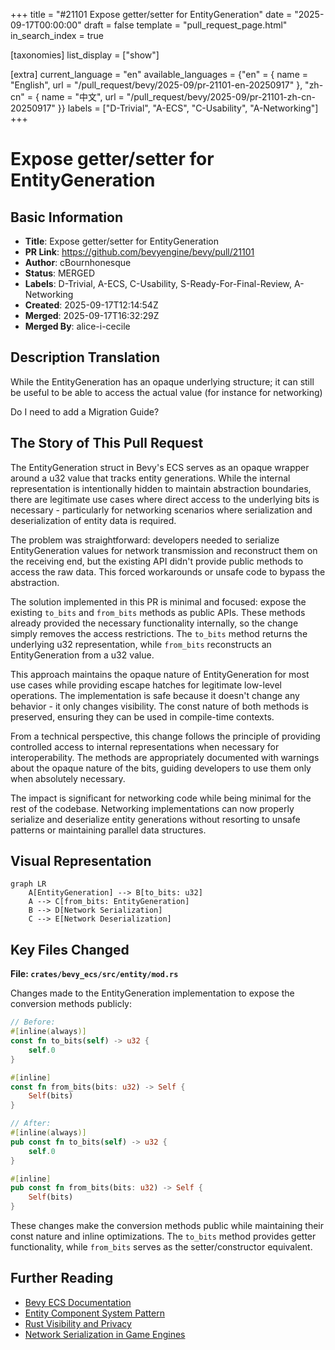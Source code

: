 +++
title = "#21101 Expose getter/setter for EntityGeneration"
date = "2025-09-17T00:00:00"
draft = false
template = "pull_request_page.html"
in_search_index = true

[taxonomies]
list_display = ["show"]

[extra]
current_language = "en"
available_languages = {"en" = { name = "English", url = "/pull_request/bevy/2025-09/pr-21101-en-20250917" }, "zh-cn" = { name = "中文", url = "/pull_request/bevy/2025-09/pr-21101-zh-cn-20250917" }}
labels = ["D-Trivial", "A-ECS", "C-Usability", "A-Networking"]
+++

# Expose getter/setter for EntityGeneration

## Basic Information
- **Title**: Expose getter/setter for EntityGeneration
- **PR Link**: https://github.com/bevyengine/bevy/pull/21101
- **Author**: cBournhonesque
- **Status**: MERGED
- **Labels**: D-Trivial, A-ECS, C-Usability, S-Ready-For-Final-Review, A-Networking
- **Created**: 2025-09-17T12:14:54Z
- **Merged**: 2025-09-17T16:32:29Z
- **Merged By**: alice-i-cecile

## Description Translation
While the EntityGeneration has an opaque underlying structure; it can still be useful to be able to access the actual value (for instance for networking)

Do I need to add a Migration Guide?

## The Story of This Pull Request

The EntityGeneration struct in Bevy's ECS serves as an opaque wrapper around a u32 value that tracks entity generations. While the internal representation is intentionally hidden to maintain abstraction boundaries, there are legitimate use cases where direct access to the underlying bits is necessary - particularly for networking scenarios where serialization and deserialization of entity data is required.

The problem was straightforward: developers needed to serialize EntityGeneration values for network transmission and reconstruct them on the receiving end, but the existing API didn't provide public methods to access the raw data. This forced workarounds or unsafe code to bypass the abstraction.

The solution implemented in this PR is minimal and focused: expose the existing `to_bits` and `from_bits` methods as public APIs. These methods already provided the necessary functionality internally, so the change simply removes the access restrictions. The `to_bits` method returns the underlying u32 representation, while `from_bits` reconstructs an EntityGeneration from a u32 value.

This approach maintains the opaque nature of EntityGeneration for most use cases while providing escape hatches for legitimate low-level operations. The implementation is safe because it doesn't change any behavior - it only changes visibility. The const nature of both methods is preserved, ensuring they can be used in compile-time contexts.

From a technical perspective, this change follows the principle of providing controlled access to internal representations when necessary for interoperability. The methods are appropriately documented with warnings about the opaque nature of the bits, guiding developers to use them only when absolutely necessary.

The impact is significant for networking code while being minimal for the rest of the codebase. Networking implementations can now properly serialize and deserialize entity generations without resorting to unsafe patterns or maintaining parallel data structures.

## Visual Representation

```mermaid
graph LR
    A[EntityGeneration] --> B[to_bits: u32]
    A --> C[from_bits: EntityGeneration]
    B --> D[Network Serialization]
    C --> E[Network Deserialization]
```

## Key Files Changed

**File: `crates/bevy_ecs/src/entity/mod.rs`**

Changes made to the EntityGeneration implementation to expose the conversion methods publicly:

```rust
// Before:
#[inline(always)]
const fn to_bits(self) -> u32 {
    self.0
}

#[inline]
const fn from_bits(bits: u32) -> Self {
    Self(bits)
}

// After:
#[inline(always)]
pub const fn to_bits(self) -> u32 {
    self.0
}

#[inline]
pub const fn from_bits(bits: u32) -> Self {
    Self(bits)
}
```

These changes make the conversion methods public while maintaining their const nature and inline optimizations. The `to_bits` method provides getter functionality, while `from_bits` serves as the setter/constructor equivalent.

## Further Reading

- [Bevy ECS Documentation](https://bevyengine.org/learn/book/ecs/)
- [Entity Component System Pattern](https://en.wikipedia.org/wiki/Entity_component_system)
- [Rust Visibility and Privacy](https://doc.rust-lang.org/book/ch07-02-defining-modules-to-control-scope-and-privacy.html)
- [Network Serialization in Game Engines](https://gafferongames.com/post/serialization_strategies/)